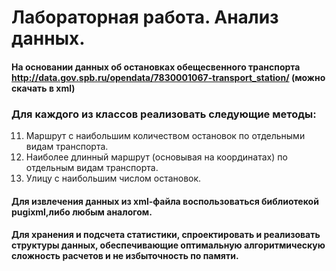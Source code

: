 # Лабораторная работа. Анализ данных.

#### На основании данных об остановках обещесвенного транспорта http://data.gov.spb.ru/opendata/7830001067-transport_station/ (можно скачать в xml)

### Для каждого из классов реализовать следующие методы:
11. Маршрут с наибольшим количеством остановок по отдельными видам транспорта.
2. Наиболее длинный маршрут (основывая на координатах) по отдельным видам транспорта.
3. Улицу с наибольшим числом остановок.

#### Для извлечения данных из xml-файла воспользоваться библиотекой ​pugixml,​либо любым аналогом.
#### Для хранения и подсчета статистики, спроектировать и реализовать структуры данных, обеспечивающие оптимальную алгоритмическую сложность расчетов и не избыточность по памяти.
